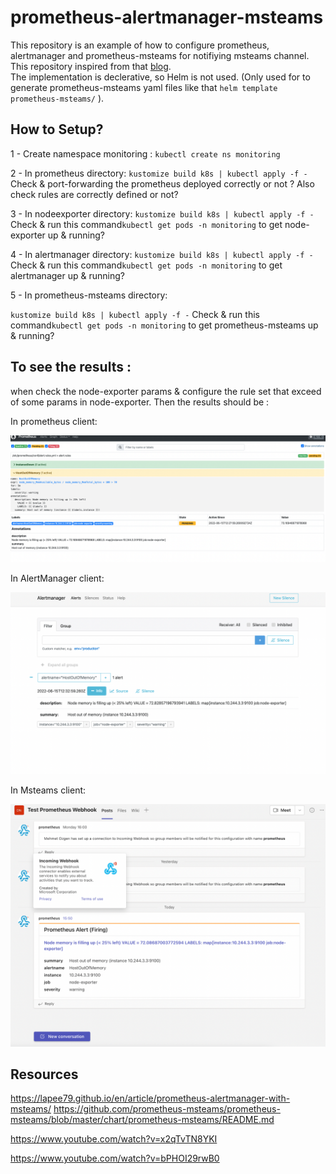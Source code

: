 # prometheus-alertmanager-msteams

This repository is an example of how to configure prometheus, alertmanager and prometheus-msteams for notifiying msteams channel. This repository inspired from that [blog].  
The implementation is declerative, so Helm is not used. (Only used for to generate prometheus-msteams yaml files like that `helm template prometheus-msteams/`
 ).  
## How to Setup?
1 - Create namespace monitoring : `kubectl create ns monitoring`

2 - In prometheus directory:
` kustomize build k8s | kubectl apply -f -
`
Check & port-forwarding the prometheus deployed correctly or not ? Also check rules are correctly defined or not?

3 - In nodeexporter directory:
` kustomize build k8s | kubectl apply -f -
`
Check & run this command`kubectl get pods -n monitoring` to get node-exporter up & running?

4 - In alertmanager directory: ` kustomize build k8s | kubectl apply -f -
`
Check & run this command`kubectl get pods -n monitoring` to get alertmanager up & running?

5 - In prometheus-msteams directory:

` kustomize build k8s | kubectl apply -f -
`
Check & run this command`kubectl get pods -n monitoring` to get prometheus-msteams up & running?

## To see the results :
when check the node-exporter params & configure the rule set that exceed of some params in node-exporter.
Then the results should be :

In prometheus client:

![alt tag](https://github.com/ozgen/prometheus-alertmanager-msteams/blob/main/images/prometheus.png)


In AlertManager client:

![alt tag](https://github.com/ozgen/prometheus-alertmanager-msteams/blob/main/images/alertmanager.png)


In Msteams client:

![alt tag](https://github.com/ozgen/prometheus-alertmanager-msteams/blob/main/images/msteams.png)




## Resources

https://lapee79.github.io/en/article/prometheus-alertmanager-with-msteams/
https://github.com/prometheus-msteams/prometheus-msteams/blob/master/chart/prometheus-msteams/README.md


https://www.youtube.com/watch?v=x2qTvTN8YKI

https://www.youtube.com/watch?v=bPHOI29rwB0


[blog]: https://lapee79.github.io/en/article/prometheus-alertmanager-with-msteams/

